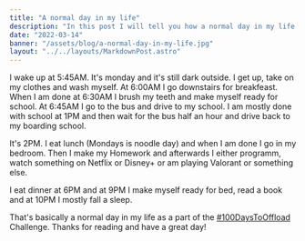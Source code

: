 ```yaml
---
title: "A normal day in my life"
description: "In this post I will tell you how a normal day in my life looks like."
date: "2022-03-14"
banner: "/assets/blog/a-normal-day-in-my-life.jpg"
layout: "../../layouts/MarkdownPost.astro"
---
```


I wake up at 5:45AM. It's monday and it's still dark outside. I get up, take on my clothes and wash myself. At 6:00AM I go downstairs for breakfeast. When I am done at 6:30AM I brush my teeth and make myself ready for school. At 6:45AM I go to the bus and drive to my school. I am mostly done with school at 1PM and then wait for the bus half an hour and drive back to my boarding school.

It's 2PM. I eat lunch (Mondays is noodle day) and when I am done I go in my bedroom. Then I make my Homework and afterwards I either programm, watch something on Netflix or Disney+ or am playing Valorant or something else.

I eat dinner at 6PM and at 9PM I make myself ready for bed, read a book and at 10PM I mostly fall a sleep.

That's basically a normal day in my life as a part of the [#100DaysToOffload](./100DaysToOffload) Challenge.
Thanks for reading and have a great day!
